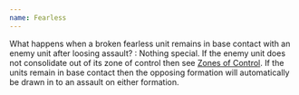 ```yaml
---
name: Fearless
---
```

What happens when a broken fearless unit remains in base contact with an enemy unit after loosing assault?
: Nothing special. If the enemy unit does not consolidate out of its zone of control then see [Zones of Control](#zones-of-control). If the units remain in base contact then the opposing formation will automatically be drawn in to an assault on either formation.